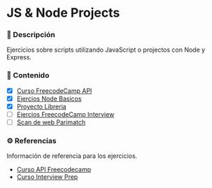 # JS & Node Projects

### 📝 Descripción

Ejercicios sobre scripts utilizando JavaScript o projectos con Node y Express.

### 📒 Contenido

- [x] [Curso FreecodeCamp API](freecode_api/README.md)
- [x] [Ejercios Node Basicos](node_basic/README.md)
- [x] [Proyecto Libreria](libreria/README.md)
- [ ] [Ejercios FreecodeCamp Interview](interviewprep/README.md)
- [ ] [Scan de web Parimatch](scanweb/README.md)

### ⚙️ Referencias

Información de referencia para los ejercicios.

- [Curso API Freecodecamp](https://www.freecodecamp.org/learn/back-end-development-and-apis/)
- [Curso Interview Prep](https://www.freecodecamp.org/learn/coding-interview-prep/)
